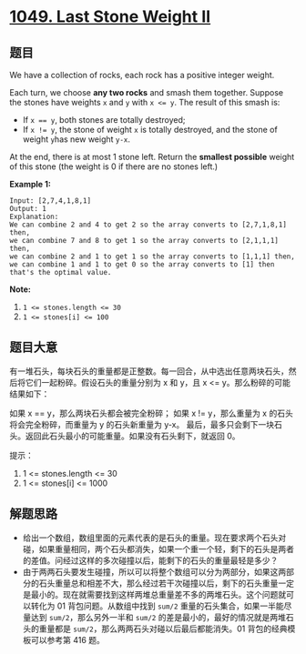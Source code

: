 # [1049. Last Stone Weight II](https://leetcode.com/problems/last-stone-weight-ii/)

## 题目

We have a collection of rocks, each rock has a positive integer weight.

Each turn, we choose **any two rocks** and smash them together. Suppose the stones have weights `x` and `y` with `x <= y`. The result of this smash is:

- If `x == y`, both stones are totally destroyed;
- If `x != y`, the stone of weight `x` is totally destroyed, and the stone of weight `y`has new weight `y-x`.

At the end, there is at most 1 stone left. Return the **smallest possible** weight of this stone (the weight is 0 if there are no stones left.)

**Example 1:**

    Input: [2,7,4,1,8,1]
    Output: 1
    Explanation: 
    We can combine 2 and 4 to get 2 so the array converts to [2,7,1,8,1] then,
    we can combine 7 and 8 to get 1 so the array converts to [2,1,1,1] then,
    we can combine 2 and 1 to get 1 so the array converts to [1,1,1] then,
    we can combine 1 and 1 to get 0 so the array converts to [1] then that's the optimal value.

**Note:**

1. `1 <= stones.length <= 30`
2. `1 <= stones[i] <= 100`



## 题目大意

有一堆石头，每块石头的重量都是正整数。每一回合，从中选出任意两块石头，然后将它们一起粉碎。假设石头的重量分别为 x 和 y，且 x <= y。那么粉碎的可能结果如下：

如果 x == y，那么两块石头都会被完全粉碎；
如果 x != y，那么重量为 x 的石头将会完全粉碎，而重量为 y 的石头新重量为 y-x。
最后，最多只会剩下一块石头。返回此石头最小的可能重量。如果没有石头剩下，就返回 0。

提示：

1. 1 <= stones.length <= 30
2. 1 <= stones[i] <= 1000


## 解题思路


- 给出一个数组，数组里面的元素代表的是石头的重量。现在要求两个石头对碰，如果重量相同，两个石头都消失，如果一个重一个轻，剩下的石头是两者的差值。问经过这样的多次碰撞以后，能剩下的石头的重量最轻是多少？
- 由于两两石头要发生碰撞，所以可以将整个数组可以分为两部分，如果这两部分的石头重量总和相差不大，那么经过若干次碰撞以后，剩下的石头重量一定是最小的。现在就需要找到这样两堆总重量差不多的两堆石头。这个问题就可以转化为 01 背包问题。从数组中找到 `sum/2` 重量的石头集合，如果一半能尽量达到 `sum/2`，那么另外一半和 `sum/2` 的差是最小的，最好的情况就是两堆石头的重量都是 `sum/2`，那么两两石头对碰以后最后都能消失。01 背包的经典模板可以参考第 416 题。
